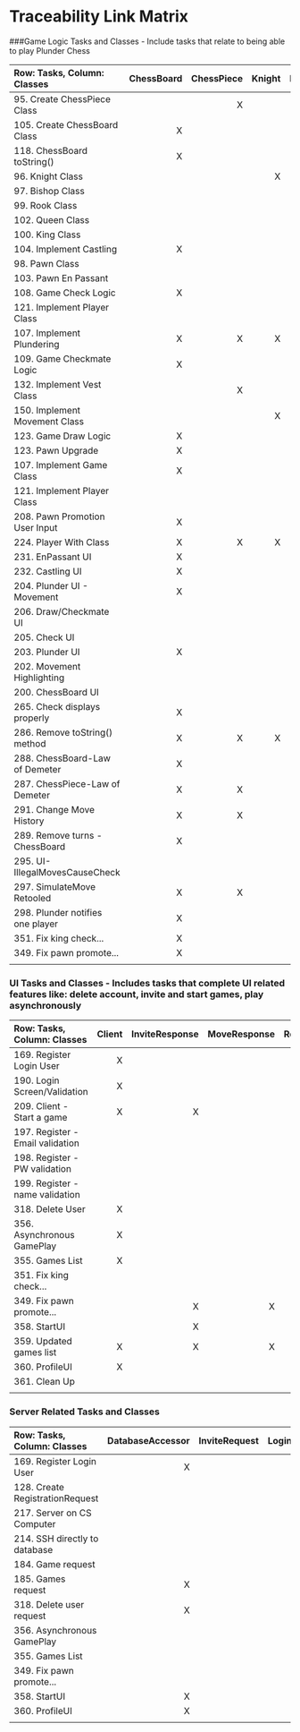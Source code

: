 # Traceability Link Matrix

###Game Logic Tasks and Classes - Include tasks that relate to being able to play Plunder Chess

| **Row: Tasks, Column: Classes** | ChessBoard | ChessPiece | Knight | Bishop | Rook | Queen | King | Pawn | Game | Player | Vest | Move | Piece Movement | Move History | GameUI |
| :------------------------------ | ---------: | ---------: | -----: | -----: | ---: | ----: | ---: | ---: | ---: | -----: | ---: | ---: | -------------: | -----------: | -----: |
| 95. Create ChessPiece Class     |            |          X |        |        |      |       |      |      |      |        |      |      |                |              |        |
| 105. Create ChessBoard Class    |         X  |            |        |        |      |       |      |      |      |        |      |      |                |              |        |   
| 118. ChessBoard toString()      |         X  |            |        |        |      |       |      |      |      |        |      |      |                |              |        |
| 96. Knight Class                |            |            |     X  |        |      |       |      |      |      |        |      |      |              X |              |        |
| 97. Bishop Class                |            |            |        |      X |      |       |      |      |      |        |      |      |              X |              |        |
| 99. Rook Class                  |            |            |        |        |    X |       |      |      |      |        |      |      |              X |              |        |
| 102. Queen Class                |            |            |        |        |      |     X |      |      |      |        |      |      |              X |              |        | 
| 100. King Class                 |            |            |        |        |      |       |    X |      |      |        |      |      |              X |              |        |
| 104. Implement Castling         |          X |            |        |        |      |       |    X |      |      |        |      |      |              X |            X |        |
| 98. Pawn Class                  |            |            |        |        |      |       |      |    X |      |        |      |      |              X |              |        |
| 103. Pawn En Passant            |            |            |        |        |      |       |      |    X |      |        |      |      |              X |            X |        |
| 108. Game Check Logic           |          X |            |        |        |      |       |    X |      |      |      X |      |      |                |            X |        |
| 121. Implement Player Class     |            |            |        |        |      |       |      |      |      |      X |      |      |                |              |        |
| 107. Implement Plundering       |          X |          X |      X |      X |    X |     X |    X |    X |      |        |    X |    X |                |              |        |
| 109. Game Checkmate Logic       |          X |            |        |        |      |       |      |      |    X |      X |      |      |                |            X |        |
| 132. Implement Vest Class       |            |          X |        |        |      |       |      |      |      |        |    X |      |                |              |        |
| 150. Implement Movement Class   |            |            |      X |      X |    X |     X |    X |    X |      |        |      |    X |              X |              |        |
| 123. Game Draw Logic            |          X |            |        |        |      |       |      |      |      |        |      |      |                |            X |        |
| 123. Pawn Upgrade               |          X |            |        |        |      |       |      |    X |      |        |      |      |                |              |        |
| 107. Implement Game Class       |          X |            |        |        |      |       |      |      |    X |        |      |      |                |              |        |
| 121. Implement Player Class     |            |            |        |        |      |       |      |      |    X |      X |      |      |                |              |        |
| 208. Pawn Promotion User Input  |          X |            |        |        |      |       |      |      |      |        |      |      |                |              |        |
| 224. Player With Class          |          X |          X |      X |      X |    X |     X |    X |    X |    X |      X |      |      |              X |            X |      X |
| 231. EnPassant UI               |          X |            |        |        |      |       |      |    X |    X |        |      |      |              X |              |      X |
| 232. Castling UI                |          X |            |        |        |      |       |    X |      |    X |        |      |      |                |              |      X |
| 204. Plunder UI - Movement      |          X |            |        |        |      |       |      |      |      |        |      |      |                |              |      X |
| 206. Draw/Checkmate UI          |            |            |        |        |      |       |      |      |    X |        |      |      |                |              |      X |
| 205. Check UI                   |            |            |        |        |      |       |      |      |      |        |      |      |                |              |      X |
| 203. Plunder UI                 |          X |            |        |        |      |       |      |      |    X |        |      |      |                |              |      X |
| 202. Movement Highlighting      |            |            |        |        |      |       |      |      |      |        |      |      |                |              |      X |
| 200. ChessBoard UI              |            |            |        |        |      |       |      |      |      |        |      |      |                |              |      X |
| 265. Check displays properly    |          X |            |        |        |      |       |      |      |    X |        |      |      |                |              |      X |
| 286. Remove toString() method   |          X |          X |      X |      X |    X |     X |    X |    X |      |        |      |      |                |              |        |
| 288. ChessBoard-Law of Demeter  |          X |            |        |        |      |       |      |      |      |        |      |      |              X |            X |        |
| 287. ChessPiece-Law of Demeter  |          X |          X |        |        |      |       |      |      |      |        |    X |      |                |              |        |
| 291. Change Move History        |          X |          X |        |        |      |       |      |      |      |        |      |      |                |            X |        |
| 289. Remove turns - ChessBoard  |          X |            |        |        |      |       |      |      |      |        |      |      |                |              |        |
| 295. UI-IllegalMovesCauseCheck  |            |            |        |        |      |       |      |      |      |        |      |      |                |              |      X |
| 297. SimulateMove Retooled      |          X |          X |        |        |      |       |      |      |      |        |      |      |                |              |        |
| 298. Plunder notifies one player|          X |            |        |        |      |       |      |      |      |        |      |      |                |              |      X |
| 351. Fix king check...          |          X |            |        |        |      |       |      |      |    X |        |      |      |                |              |      X |
| 349. Fix pawn promote...        |          X |            |        |        |    X |       |    X |    X |    X |        |      |      |              X |              |      X |
|                                 |            |            |        |        |      |       |      |      |      |        |      |      |                |              |        |

  
 ### UI Tasks and Classes - Includes tasks that complete UI related features like: delete account, invite and start games, play asynchronously
 
| **Row: Tasks, Column: Classes** | Client | InviteResponse | MoveResponse | RegistrationResponse | PawnPromoteUI | Game | Player | User | LoginUI | LoginResponse | StartUI | GameUI | GameResponse | GamesResponse | RegisterUI | DeleteUserUI | DeleteUserResponse | StopGameResponse | LoadResponse | FrameUI | Match History | InviteUI | ProfileUI | GameResultResponse | MatchHistoryResponse | SearchUserStatsResponse |
| :------------------------------ | -----: | -------------: | -----------: | -------------------: | ------------: | ---: | -----: | ---: | -------:| ------------: | -------:| -----: | ------------:| ------------: | ---------: | ------------:| -----------------: | ---------------: | -----------: | ------: | ------------: | -------: | --------: | -----------------: | -------------------: | ----------------------: |                      
| 169. Register Login User        |      X |                |              |                      |               |      |        |    X |         |             X |         |        |              |               |            |              |                    |                  |              |         |               |          |           |                    |                      |                         |
| 190. Login Screen/Validation    |      X |                |              |                      |               |      |        |      |       X |             X |         |        |              |               |            |              |                    |                  |              |         |               |          |           |                    |                      |                         |
| 209. Client - Start a game      |      X |              X |              |                      |               |    X |      X |    X |       X |             X |       X |      X |            X |               |            |              |                    |                  |              |         |               |          |           |                    |                      |                         |
| 197. Register - Email validation|        |                |              |                    X |               |      |        |      |         |               |         |        |              |               |          X |              |                    |                  |              |         |               |          |           |                    |                      |                         |
| 198. Register - PW validation   |        |                |              |                    X |               |      |        |      |         |               |         |        |              |               |          X |              |                    |                  |              |         |               |          |           |                    |                      |                         |
| 199. Register - name validation |        |                |              |                    X |               |      |        |      |         |               |         |        |              |               |          X |              |                    |                  |              |         |               |          |           |                    |                      |                         |
| 318. Delete User                |      X |                |              |                      |               |   X  |        |    X |       X |             X |       X |      X |              |               |            |            X |                  X |                X |              |         |               |          |           |                    |                      |                         |
| 356. Asynchronous GamePlay      |      X |                |              |                      |               |      |        |    X |         |               |       X |        |              |             X |            |              |                    |                  |            X |         |               |          |           |                    |                      |                         |
| 355. Games List                 |      X |                |              |                      |               |      |      X |      |         |             X |       X |        |              |             X |            |              |                    |                  |              |         |               |          |           |                    |                      |                         |
| 351. Fix king check...          |        |                |              |                      |             X |      |        |      |       X |               |         |        |              |               |          X |            X |                    |                X |              |       X |               |          |           |                    |                      |                         |
| 349. Fix pawn promote...        |        |              X |            X |                      |               |      |        |      |         |               |         |        |              |               |            |              |                    |                  |              |         |             X |          |           |                    |                      |                         |
| 358. StartUI                    |        |              X |              |                      |               |      |        |      |         |               |       X |        |              |               |            |              |                    |                  |              |         |               |        X |           |                    |                      |                         |
| 359. Updated games list         |      X |              X |            X |                      |               |    X |      X |    X |         |               |       X |      X |              |             X |            |              |                    |                  |            X |         |               |          |           |                    |                      |                         |
| 360. ProfileUI                  |      X |                |              |                      |               |    X |        |    X |         |             X |       X |      X |              |               |            |              |                    |                  |              |         |             X |          |         X |                  X |                    X |                       X |
| 361. Clean Up                   |        |                |              |                      |               |      |        |      |         |               |       X |        |              |               |            |              |                    |                  |              |         |               |          |           |                    |                    X |                         |
|                                 |        |                |              |                      |               |      |        |      |         |               |         |        |              |               |            |              |                    |                  |              |         |               |          |           |                    |                      |                         |


### Server Related Tasks and Classes
 
| **Row: Tasks, Column: Classes** | DatabaseAccessor | InviteRequest | LoginRequest | MoveRequest | RegistrationRequest | Server | ServerWorker | RemoteSSHConnector | GameRequest | GamesRequest | DeleteUserRequest | Load Request | MatchHistoryRequest | SearchUserStatsRequest | GameResultRequest |
| :------------------------------ | ---------------: | ------------: | -----------: | ----------: | ------------------: | -----: | -----------: | -----------------: | ----------: | -----------: | ----------------: | -----------: | ------------------: | ---------------------: | ----------------: |
| 169. Register Login User        |                X |               |            X |             |                   X |        |            X |                  X |             |              |                   |              |                     |                        |                   |
| 128. Create RegistrationRequest |                  |               |              |             |                   X |        |              |                    |             |              |                   |              |                     |                        |                   |
| 217. Server on CS Computer      |                  |               |              |             |                     |        |              |                  X |             |              |                   |              |                     |                        |                   |
| 214. SSH directly to database   |                  |               |              |             |                     |        |              |                  X |             |              |                   |              |                     |                        |                   |
| 184. Game request               |                  |               |              |             |                     |        |            X |                    |           X |              |                   |              |                     |                        |                   |
| 185. Games request              |                X |               |              |             |                     |      X |            X |                  X |             |            X |                   |              |                     |                        |                   |
| 318. Delete user request        |                X |               |              |             |                     |      X |            X |                  X |             |            X |                 X |              |                     |                        |                   |
| 356. Asynchronous GamePlay      |                  |               |              |           X |                     |        |            X |                    |           X |              |                   |            X |                     |                        |                   |
| 355. Games List                 |                  |               |              |             |                     |        |            X |                    |           X |            X |                   |              |                     |                        |                   |
| 349. Fix pawn promote...        |                  |               |              |           X |                     |        |            X |                    |             |              |                   |              |                     |                        |                   |
| 358. StartUI                    |                X |               |              |             |                     |        |              |                    |             |              |                   |              |                     |                        |                   |
| 360. ProfileUI                  |                X |               |              |             |                     |        |            X |                    |             |              |                   |              |                   X |                      X |                 X |
|                                 |                  |               |              |             |                     |        |              |                    |             |              |                   |              |                     |                        |                   |